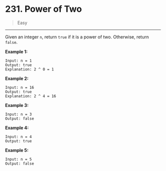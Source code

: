 # 231. Power of Two

> Easy

------

Given an integer `n`, return `true` if it is a power of two. Otherwise, return `false`.

**Example 1:**

```
Input: n = 1
Output: true
Explanation: 2 ^ 0 = 1
```

**Example 2:**

```
Input: n = 16
Output: true
Explanation: 2 ^ 4 = 16
```

**Example 3:**

```
Input: n = 3
Output: false
```

**Example 4:**

```
Input: n = 4
Output: true
```

**Example 5:**

```
Input: n = 5
Output: false
```